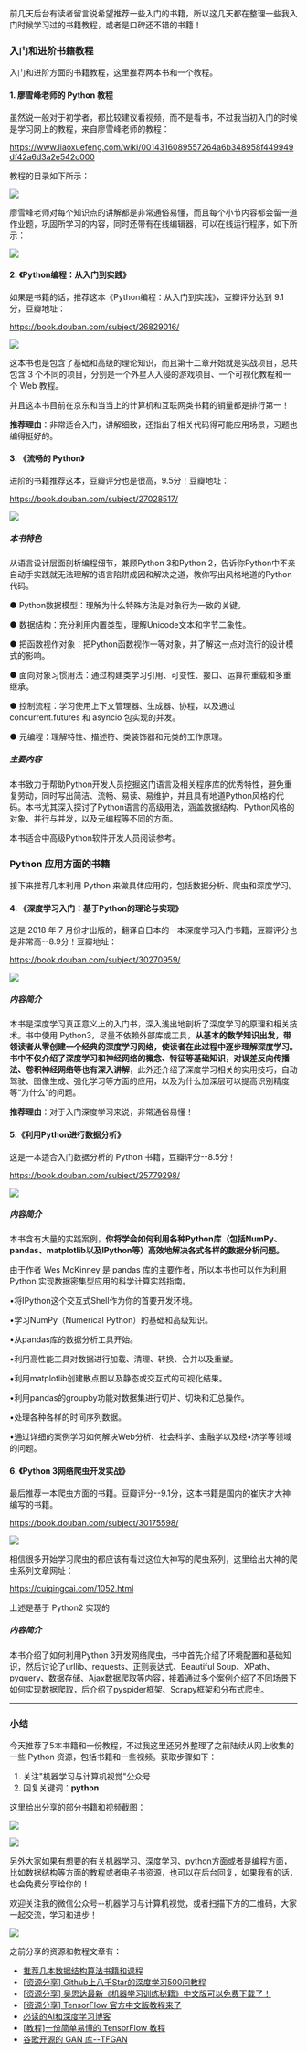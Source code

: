 
前几天后台有读者留言说希望推荐一些入门的书籍，所以这几天都在整理一些我入门时候学习过的书籍教程，或者是口碑还不错的书籍！

### 入门和进阶书籍教程

入门和进阶方面的书籍教程，这里推荐两本书和一个教程。

#### 1. 廖雪峰老师的 Python 教程

虽然说一般对于初学者，都比较建议看视频，而不是看书，不过我当初入门的时候是学习网上的教程，来自廖雪峰老师的教程：

https://www.liaoxuefeng.com/wiki/0014316089557264a6b348958f449949df42a6d3a2e542c000

教程的目录如下所示：

![](https://cai-images-1257823952.cos.ap-beijing.myqcloud.com/Python%E6%95%99%E7%A8%8B%20-%20%E5%BB%96%E9%9B%AA%E5%B3%B0%E7%9A%84%E5%AE%98%E6%96%B9%E7%BD%91%E7%AB%99.png)

廖雪峰老师对每个知识点的讲解都是非常通俗易懂，而且每个小节内容都会留一道作业题，巩固所学习的内容，同时还带有在线编辑器，可以在线运行程序，如下所示：

![](https://cai-images-1257823952.cos.ap-beijing.myqcloud.com/%E6%95%B0%E6%8D%AE%E7%B1%BB%E5%9E%8B%E5%92%8C%E5%8F%98%E9%87%8F%20-%20%E5%BB%96%E9%9B%AA%E5%B3%B0%E7%9A%84%E5%AE%98%E6%96%B9%E7%BD%91%E7%AB%99.png)


#### 2. 《Python编程：从入门到实践》

如果是书籍的话，推荐这本《Python编程：从入门到实践》，豆瓣评分达到 9.1分，豆瓣地址：

https://book.douban.com/subject/26829016/

![](https://cai-images-1257823952.cos.ap-beijing.myqcloud.com/python%E4%BB%8E%E5%85%A5%E9%97%A8%E5%88%B0%E5%AE%9E%E8%B7%B5_%E8%B1%86%E7%93%A3%E8%AF%84%E5%88%86.png)

这本书也是包含了基础和高级的理论知识，而且第十二章开始就是实战项目，总共包含 3 个不同的项目，分别是一个外星人入侵的游戏项目、一个可视化教程和一个 Web 教程。

并且这本书目前在京东和当当上的计算机和互联网类书籍的销量都是排行第一！

**推荐理由**：非常适合入门，讲解细致，还指出了相关代码得可能应用场景，习题也编得挺好的。

#### 3. 《流畅的 Python》

进阶的书籍推荐这本，豆瓣评分也是很高，9.5分！豆瓣地址：

https://book.douban.com/subject/27028517/

![](https://cai-images-1257823952.cos.ap-beijing.myqcloud.com/%E6%B5%81%E7%95%85%E7%9A%84Python%E8%B1%86%E7%93%A3%E8%AF%84%E5%88%86.png)


##### 本书特色

从语言设计层面剖析编程细节，兼顾Python 3和Python 2，告诉你Python中不亲自动手实践就无法理解的语言陷阱成因和解决之道，教你写出风格地道的Python代码。

●	Python数据模型：理解为什么特殊方法是对象行为一致的关键。

●	数据结构：充分利用内置类型，理解Unicode文本和字节二象性。

●	把函数视作对象：把Python函数视作一等对象，并了解这一点对流行的设计模式的影响。

●	面向对象习惯用法：通过构建类学习引用、可变性、接口、运算符重载和多重继承。

●	控制流程：学习使用上下文管理器、生成器、协程，以及通过 concurrent.futures 和 asyncio 包实现的并发。

●	元编程：理解特性、描述符、类装饰器和元类的工作原理。

##### 主要内容

本书致力于帮助Python开发人员挖掘这门语言及相关程序库的优秀特性，避免重复劳动，同时写出简洁、流畅、易读、易维护，并且具有地道Python风格的代码。本书尤其深入探讨了Python语言的高级用法，涵盖数据结构、Python风格的对象、并行与并发，以及元编程等不同的方面。

本书适合中高级Python软件开发人员阅读参考。

### Python 应用方面的书籍

接下来推荐几本利用 Python 来做具体应用的，包括数据分析、爬虫和深度学习。

#### 4. 《深度学习入门：基于Python的理论与实现》

这是 2018 年 7 月份才出版的，翻译自日本的一本深度学习入门书籍，豆瓣评分也是非常高--8.9分！豆瓣地址：

https://book.douban.com/subject/30270959/

![](https://cai-images-1257823952.cos.ap-beijing.myqcloud.com/%E6%B7%B1%E5%BA%A6%E5%AD%A6%E4%B9%A0%E5%85%A5%E9%97%A8_%E8%B1%86%E7%93%A3%E8%AF%84%E5%88%86.png)

##### 内容简介

本书是深度学习真正意义上的入门书，深入浅出地剖析了深度学习的原理和相关技术。书中使用 Python3，尽量不依赖外部库或工具，**从基本的数学知识出发，带领读者从零创建一个经典的深度学习网络，**使读者在此过程中逐步理解深度学习。书中**不仅介绍了深度学习和神经网络的概念、特征等基础知识，对误差反向传播法、卷积神经网络等也有深入讲解**，此外还介绍了深度学习相关的实用技巧，自动驾驶、图像生成、强化学习等方面的应用，以及为什么加深层可以提高识别精度等“为什么”的问题。


**推荐理由**：对于入门深度学习来说，非常通俗易懂！

#### 5.《利用Python进行数据分析》

这是一本适合入门数据分析的 Python 书籍，豆瓣评分--8.5分！

https://book.douban.com/subject/25779298/

![](https://cai-images-1257823952.cos.ap-beijing.myqcloud.com/%E5%88%A9%E7%94%A8Python%E8%BF%9B%E8%A1%8C%E6%95%B0%E6%8D%AE%E5%88%86%E6%9E%90_%E8%B1%86%E7%93%A3%E8%AF%84%E5%88%86.png)

##### 内容简介

本书含有大量的实践案例，**你将学会如何利用各种Python库（包括NumPy、pandas、matplotlib以及IPython等）高效地解决各式各样的数据分析问题。**

由于作者 Wes McKinney 是 pandas 库的主要作者，所以本书也可以作为利用 Python 实现数据密集型应用的科学计算实践指南。

•将IPython这个交互式Shell作为你的首要开发环境。

•学习NumPy（Numerical Python）的基础和高级知识。

•从pandas库的数据分析工具开始。

•利用高性能工具对数据进行加载、清理、转换、合并以及重塑。

•利用matplotlib创建散点图以及静态或交互式的可视化结果。

•利用pandas的groupby功能对数据集进行切片、切块和汇总操作。

•处理各种各样的时间序列数据。

•通过详细的案例学习如何解决Web分析、社会科学、金融学以及经•济学等领域的问题。


#### 6. 《Python 3网络爬虫开发实战》

最后推荐一本爬虫方面的书籍。豆瓣评分--9.1分，这本书籍是国内的崔庆才大神编写的书籍。

https://book.douban.com/subject/30175598/

![](https://cai-images-1257823952.cos.ap-beijing.myqcloud.com/Python3%E7%BD%91%E7%BB%9C%E7%88%AC%E8%99%AB%E5%BC%80%E5%8F%91%E5%AE%9E%E6%88%98_%E8%B1%86%E7%93%A3%E8%AF%84%E5%88%86.png)

相信很多开始学习爬虫的都应该有看过这位大神写的爬虫系列，这里给出大神的爬虫系列文章网址：

https://cuiqingcai.com/1052.html

上述是基于 Python2 实现的

##### 内容简介

本书介绍了如何利用Python 3开发网络爬虫，书中首先介绍了环境配置和基础知识，然后讨论了urllib、requests、正则表达式、Beautiful Soup、XPath、pyquery、数据存储、Ajax数据爬取等内容，接着通过多个案例介绍了不同场景下如何实现数据爬取，后介绍了pyspider框架、Scrapy框架和分布式爬虫。



---
### 小结

今天推荐了5本书籍和一份教程，不过我这里还另外整理了之前陆续从网上收集的一些 Python 资源，包括书籍和一些视频。获取步骤如下：

1. 关注"机器学习与计算机视觉"公众号
2. 回复关键词：**python**

这里给出分享的部分书籍和视频截图：

![](https://cai-images-1257823952.cos.ap-beijing.myqcloud.com/python_share_books.png)

![](https://cai-images-1257823952.cos.ap-beijing.myqcloud.com/python_share_videos.png)


另外大家如果有想要的有关机器学习、深度学习、python方面或者是编程方面，比如数据结构等方面的教程或者电子书资源，也可以在后台回复，如果我有的话，也会免费分享给你的！

欢迎关注我的微信公众号--机器学习与计算机视觉，或者扫描下方的二维码，大家一起交流，学习和进步！

![](https://cai-images-1257823952.cos.ap-beijing.myqcloud.com/qrcode_new.jpg)


之前分享的资源和教程文章有：

- [推荐几本数据结构算法书籍和课程](https://mp.weixin.qq.com/s?__biz=MzU5MDY5OTI5MA==&mid=2247483683&idx=1&sn=3a75e0eb3f2c897bf14777a311017c9a&chksm=fe3b0f56c94c8640f7bf90f0cbdbf5ebab838c6a90b24d43984b8fbdb94405552fada4946fc4&token=985117826&lang=zh_CN#rd)
- [[资源分享] Github上八千Star的深度学习500问教程](https://mp.weixin.qq.com/s?__biz=MzU5MDY5OTI5MA==&mid=2247483737&idx=1&sn=5e9a27bd2b88a608a49685213cc0d481&chksm=fe3b0f2cc94c863a0f86a062d4bab98d333332be4b546101fd15f0dd5269f2407ca5f3618e2d&token=985117826&lang=zh_CN#rd)
- [[资源分享] 吴恩达最新《机器学习训练秘籍》中文版可以免费下载了！](https://mp.weixin.qq.com/s?__biz=MzU5MDY5OTI5MA==&mid=2247483716&idx=1&sn=0dc336f5ef002dd0dd703908288cf6aa&chksm=fe3b0f31c94c8627ad8329cb4688fe08118d79cceb3c27f96a48543253978688d1786cb7a79e&token=985117826&lang=zh_CN#rd)
- [[资源分享] TensorFlow 官方中文版教程来了](https://mp.weixin.qq.com/s/Si1YaYLfhL1upbjQkvireQ)
- [必读的AI和深度学习博客](https://mp.weixin.qq.com/s/0J2raJqiYsYPqwAV1MALaw)
- [[教程]一份简单易懂的 TensorFlow 教程](https://mp.weixin.qq.com/s/vXIM6Ttw37yzhVB_CvXmCA)
- [谷歌开源的 GAN 库--TFGAN](https://mp.weixin.qq.com/s/Kd_nsit-JMaEjT5o8rEkKQ)
